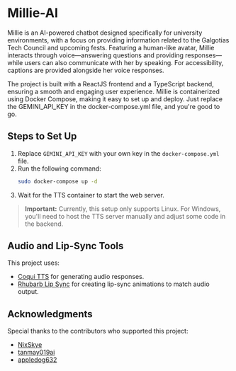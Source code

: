 # Millie-AI

Millie is an AI-powered chatbot designed specifically for university environments, with a focus on providing information related to the Galgotias Tech Council and upcoming fests. Featuring a human-like avatar, Millie interacts through voice—answering questions and providing responses—while users can also communicate with her by speaking. For accessibility, captions are provided alongside her voice responses.

The project is built with a ReactJS frontend and a TypeScript backend, ensuring a smooth and engaging user experience. Millie is containerized using Docker Compose, making it easy to set up and deploy. Just replace the GEMINI_API_KEY in the docker-compose.yml file, and you're good to go.

## Steps to Set Up
1. Replace `GEMINI_API_KEY` with your own key in the `docker-compose.yml` file.
2. Run the following command:
   ```bash
   sudo docker-compose up -d
   ```
3. Wait for the TTS container to start the web server.

> **Important:** Currently, this setup only supports Linux. For Windows, you'll need to host the TTS server manually and adjust some code in the backend.

## Audio and Lip-Sync Tools
This project uses:
- [Coqui TTS](https://github.com/coqui-ai/TTS) for generating audio responses.
- [Rhubarb Lip Sync](https://github.com/DanielSWolf/rhubarb-lip-sync) for creating lip-sync animations to match audio output.

## Acknowledgments
Special thanks to the contributors who supported this project:
- [NixSkye](https://github.com/NixSkye)
- [tanmay019ai](https://github.com/tanmay019ai)
- [appledog632](https://github.com/appledog632)

